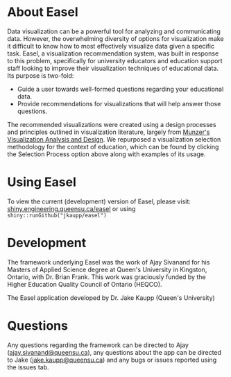 # About Easel

Data visualization can be a powerful tool for analyzing and communicating data. However, the overwhelming diversity of options for visualization make it difficult to know how to most effectively visualize data given a specific task. Easel, a visualization recommendation system, was built in response to this problem, specifically for university educators and education support staff looking to improve their visualization techniques of educational data. Its purpose is two-fold: 

* Guide a user towards well-formed questions regarding your educational data.
* Provide recommendations for visualizations that will help answer those questions.

The recommended visualizations were created using a design processes and principles outlined in visualization literature, largely from [Munzer's Visualization Analysis and Design](http://www.cs.ubc.ca/~tmm/vadbook/). We repurposed a visualization selection methodology for the context of education, which can be found by clicking the Selection Process option above along with examples of its usage.

# Using Easel

To view the current (development) version of Easel, please visit: [shiny.engineering.queensu.ca/easel](https://shiny.engineering.queensu.ca/easel) or using `shiny::runGithub("jkaupp/easel")`

# Development

The framework underlying Easel was the work of Ajay Sivanand for his  Masters of Applied Science degree at Queen's University in Kingston, Ontario, with Dr. Brian Frank.  This work was graciously funded by the Higher Education Quality Council of Ontario (HEQCO).

The Easel application developed by Dr. Jake Kaupp (Queen's University) 

# Questions

Any questions regarding the framework can be directed to Ajay (ajay.sivanand@queensu.ca), any questions about the app can be directed to Jake (jake.kaupp@queensu.ca) and any bugs or issues reported using the issues tab.


